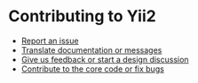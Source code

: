 Contributing to Yii2
====================

- [Report an issue](../docs/internals/report-an-issue.md)
- [Translate documentation or messages](../docs/internals/translation-workflow.md)
- [Give us feedback or start a design discussion](http://www.yiiframework.com/forum/index.php/forum/42-general-discussions-for-yii-20/)
- [Contribute to the core code or fix bugs](../docs/internals/git-workflow.md)

